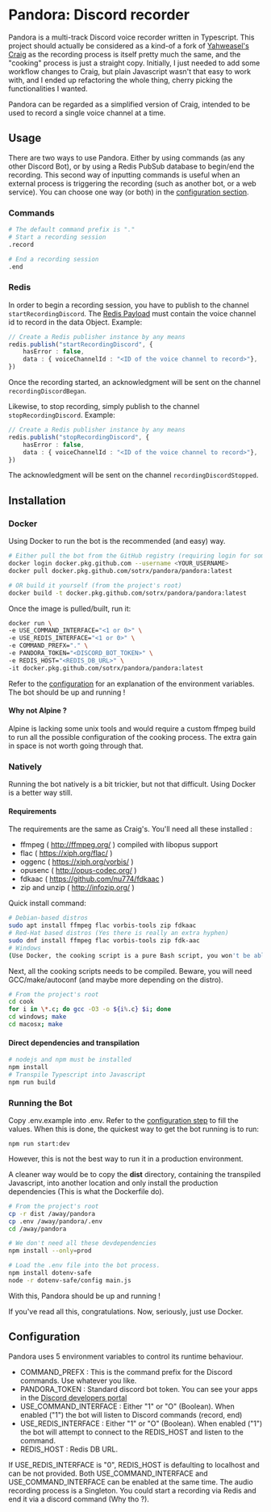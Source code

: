 # Pandora: Discord recorder

Pandora is a multi-track Discord voice recorder written in Typescript. This project should actually be considered as a kind-of a fork of
[Yahweasel's Craig](https://github.com/Yahweasel/craig) as the recording process is itself pretty much the same, and the
"cooking" process is just a straight copy. Initially, I just needed to add some workflow changes to Craig, but plain
Javascript wasn't that easy to work with, and I ended up refactoring the whole thing, cherry picking
the functionalities I wanted.

Pandora can be regarded as a simplified version of Craig, intended to be used to record a single voice channel at a time.

## Usage

There are two ways to use Pandora. Either by using commands (as any other Discord Bot), or by using a Redis PubSub
database to begin/end the recording. This second way of inputting commands is useful when an external process is
triggering the recording (such as another bot, or a web service). You can choose one way (or both) in the
[configuration section](#configuration).

### Commands

```bash
# The default command prefix is "."
# Start a recording session
.record

# End a recording session
.end
```

### Redis

In order to begin a recording session, you have to publish to the channel `startRecordingDiscord`. The [Redis Payload](#redis-message)
must contain the voice channel id to record in the data Object.
Example: 
```ts
// Create a Redis publisher instance by any means
redis.publish("startRecordingDiscord", {
    hasError : false,
    data : { voiceChannelId : "<ID of the voice channel to record>"},    
})
```
Once the recording started, an acknowledgment will be sent on the channel `recordingDiscordBegan`.

Likewise, to stop recording, simply publish to the channel `stopRecordingDiscord`.
 Example: 
 ```ts
 // Create a Redis publisher instance by any means
 redis.publish("stopRecordingDiscord", {
     hasError : false,
     data : { voiceChannelId : "<ID of the voice channel to record>"},    
 })
 ```
The acknowledgment will be sent on the channel `recordingDiscordStopped`.

## Installation

### Docker
Using Docker to run the bot is the recommended (and easy) way.
```bash
# Either pull the bot from the GitHub registry (requiring login for some reason)
docker login docker.pkg.github.com --username <YOUR_USERNAME>
docker pull docker.pkg.github.com/sotrx/pandora/pandora:latest

# OR build it yourself (from the project's root)
docker build -t docker.pkg.github.com/sotrx/pandora/pandora:latest
```
Once the image is pulled/built, run it:

```bash
docker run \
-e USE_COMMAND_INTERFACE="<1 or 0>" \
-e USE_REDIS_INTERFACE="<1 or 0>" \
-e COMMAND_PREFX="." \
-e PANDORA_TOKEN="<DISCORD_BOT_TOKEN>" \
-e REDIS_HOST="<REDIS_DB_URL>" \
-it docker.pkg.github.com/sotrx/pandora/pandora:latest
```
Refer to the [configuration](#configuration) for an explanation of the environment variables.
The bot should be up and running !

#### Why not Alpine ? 
Alpine is lacking some unix tools and would require a custom ffmpeg build to run all the possible configuration of the
cooking process. The extra gain in space is not worth going through that.  

### Natively
Running the bot natively is a bit trickier, but not that difficult. Using Docker is a better way still. 

#### Requirements

The requirements are the same as Craig's. 
You'll need all these installed : 
+ ffmpeg ( http://ffmpeg.org/ ) compiled with libopus support
+ flac ( https://xiph.org/flac/ )
+ oggenc ( https://xiph.org/vorbis/ )
+ opusenc ( http://opus-codec.org/ )
+ fdkaac ( https://github.com/nu774/fdkaac )
+ zip and unzip ( http://infozip.org/ )

Quick install command: 
```bash
# Debian-based distros
sudo apt install ffmpeg flac vorbis-tools zip fdkaac
# Red-Hat based distros (Yes there is really an extra hyphen)
sudo dnf install ffmpeg flac vorbis-tools zip fdk-aac
# Windows
(Use Docker, the cooking script is a pure Bash script, you won't be able to run it anyway) 
```

Next, all the cooking scripts needs to be compiled. Beware, you will need GCC/make/autoconf
(and maybe more depending on the distro).
```bash
# From the project's root
cd cook
for i in \*.c; do gcc -O3 -o ${i%.c} $i; done
cd windows; make
cd macosx; make
```

#### Direct dependencies and transpilation

```bash
# nodejs and npm must be installed
npm install
# Transpile Typescript into Javascript
npm run build
```

### Running the Bot

Copy .env.example into .env. Refer to the [configuration step](#configuration) to fill the values. 
When this is done, the quickest way to get the bot running is to run:
   
    npm run start:dev
    
However, this is not the best way to run it in a production environment. 

A cleaner way would be to copy the **dist** directory, containing the transpiled Javascript, into another location and
only install the production dependencies (This is what the Dockerfile do).
```bash
# From the project's root
cp -r dist /away/pandora
cp .env /away/pandora/.env
cd /away/pandora

# We don't need all these devdependencies 
npm install --only=prod

# Load the .env file into the bot process.
npm install dotenv-safe
node -r dotenv-safe/config main.js
```
With this, Pandora should be up and running ! 

If you've read all this, congratulations. Now, seriously, just use Docker. 

## Configuration

Pandora uses 5 environment variables to control its runtime behaviour.

+ COMMAND_PREFX : This is the command prefix for the Discord commands. Use whatever you like.
+ PANDORA_TOKEN : Standard discord bot token. You can see your apps in the [Discord developers portal](https://discord.com/developers/applications)
+ USE_COMMAND_INTERFACE : Either "1" or "O" (Boolean). When enabled ("1") the bot will listen to Discord commands (<prefix>record, <prefix>end)
+ USE_REDIS_INTERFACE : Either "1" or "O" (Boolean). When enabled ("1") the bot will attempt to connect to the REDIS_HOST and listen to the command.
+ REDIS_HOST : Redis DB URL.

If USE_REDIS_INTERFACE is "0", REDIS_HOST is defaulting to localhost and can be not provided.
Both USE_COMMAND_INTERFACE and USE_COMMAND_INTERFACE can be enabled at the same time. The audio recording process is a Singleton. 
You could start a recording via Redis and end it via a discord command (Why tho ?).








